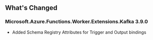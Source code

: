 ## What's Changed

<!-- Please add your release notes in the following format:
- My change description (#PR/#issue)
-->

### Microsoft.Azure.Functions.Worker.Extensions.Kafka 3.9.0

- Added Schema Registry Attributes for Trigger and Output bindings